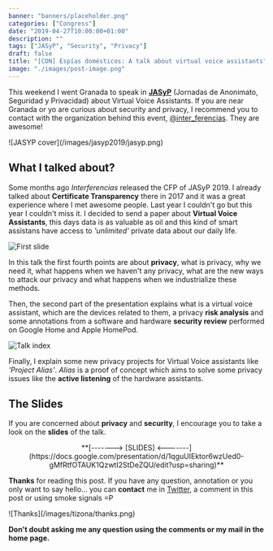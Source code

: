 ```yaml
---
banner: "banners/placeholder.png"
categories: ["Congress"]
date: "2019-04-27T10:00:00+01:00"
description: ""
tags: ["JASyP", "Security", "Privacy"]
draft: false
title: "[CON] Espías domésticos: A talk about virtual voice assistants"
image: "./images/post-image.png"
---
```


This weekend I went Granada to speak in **[JASyP](https://interferencias.tech/jasyp/)** (Jornadas de Anonimato, Seguridad y Privacidad) about Virtual Voice Assistants. If you are near Granada or yo are curious about security and privacy, I recommend you to contact with the organization behind this event, [@inter_ferencias](https://twitter.com/Inter_ferencias). They are awesome!

<span class="all-width-container">
  ![JASYP cover](/images/jasyp2019/jasyp.png)
</span>

## What I talked about?

Some months ago *Interferencias* released the CFP of JASyP 2019. I already talked about **Certificate Transparency** there in 2017 and it was a great experience where I met awesome people. Last year I couldn't go but this year I couldn't miss it. I decided to send a paper about **Virtual Voice Assistants**, this days data is as valuable as oil and this kind of smart assistans have access to *'unlimited'* private data about our daily life.

![First slide](/images/jasyp2019/cover.jpg)

In this talk the first fourth points are about **privacy**, what is privacy, why we need it, what happens when we haven't any privacy, what are the new ways to attack our privacy and what happens when we industrialize these methods.

Then, the second part of the presentation explains what is a virtual voice assistant, which are the devices related to them, a privacy **risk analysis** and some annotations from a software and hardware **security review** performed on Google Home and Apple HomePod.

![Talk index](/images/jasyp2019/index.png)

Finally, I explain some new privacy projects for Virtual Voice assistants like *'Project Alias'*. *Alias* is a proof of concept which aims to solve some privacy issues like the **active listening** of the hardware assistants.

## The Slides

If you are concerned about **privacy** and **security**, I encourage you to take a look on the **slides** of the talk.

<center>**[-------> [SLIDES] <-------](https://docs.google.com/presentation/d/1qguUIEktor6wzUed0-gMfRtfOTAUK1QzwtI2StDeZQU/edit?usp=sharing)**</center>

**Thanks** for reading this post. If you have any question, annotation or you only want to say hello... you can **contact** me in [Twitter](https://twitter.com/coke727), a comment in this post or using smoke signals =P

<span class="all-width-container">
![Thanks](/images/tizona/thanks.png)
</span>

**Don't doubt asking me any question using the comments or my mail in the home page.**

